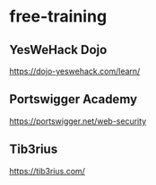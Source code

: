# free-training

## YesWeHack Dojo

https://dojo-yeswehack.com/learn/

## Portswigger Academy

https://portswigger.net/web-security

## Tib3rius 

https://tib3rius.com/
